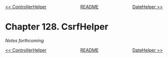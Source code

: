 <div>
<div style='float: left'><a href='ch127-controllerhelper.md'>&lt;&lt; ControllerHelper</a></div>
<div style='float: right'><a href='ch129-datehelper.md'>DateHelper &gt;&gt;</a></div>
<div style='float: inline-auto;text-align:center'><a href='README.md'>README</a></div>
<div style="clear: both"></div>
</div>

# Chapter 128. CsrfHelper

*Notes forthcoming*

<div>
<div style='float: left'><a href='ch127-controllerhelper.md'>&lt;&lt; ControllerHelper</a></div>
<div style='float: right'><a href='ch129-datehelper.md'>DateHelper &gt;&gt;</a></div>
<div style='float: inline-auto;text-align:center'><a href='README.md'>README</a></div>
<div style="clear: both"></div>
</div>